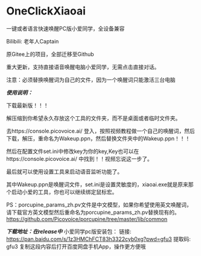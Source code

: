 # OneClickXiaoai
一键或者语言快速唤醒PC版小爱同学，全设备兼容

Bilibili: 老年人Captain

原Gitee上的项目，全部迁移至Github

重大更新，支持直接语音唤醒电脑小爱同学，无需点击直接对话。

注意：必须替换唤醒词为自己的文件，因为一个唤醒词只能激活三台电脑

***使用说明：***

下载最新版！！！

解压缩到你希望永久存放这个工具的文件夹，而不是桌面或者临时文件夹。

去https://console.picovoice.ai/ 登入，按照视频教程做一个自己的唤醒词，然后下载，解压，重命名为Wakeup.ppn，然后替换文件夹中的Wakeup.ppn！！！

然后在配置文件set.ini中修改key为你的key,Key也可以在https://console.picovoice.ai/ 中找到！！视频忘说这一步了。

最后就可以使用设置工具来启动语音监听功能了。


其中Wakeup.ppn是唤醒词文件，set.ini是设置灵敏度的，xiaoai.exe就是原来那个启动小爱的工具，你也可以继续绑定鼠标宏。

PS：porcupine_params_zh.pv文件是中文模型，如果你希望使用英文唤醒词，请下载官方英文模型然后重命名为porcupine_params_zh.pv替换现有的。https://github.com/Picovoice/porcupine/tree/master/lib/common

***下载地址：在release中***
小爱同学pc版安装包：
链接: https://pan.baidu.com/s/1z3HMChFCT83h3322cyb0xg?pwd=gfu3 提取码: gfu3 复制这段内容后打开百度网盘手机App，操作更方便哦



